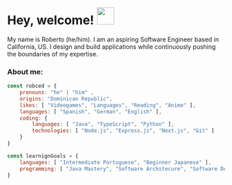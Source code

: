 # Hey, welcome! <img src="https://discords.com/_next/image?url=https%3A%2F%2Fcdn.discordapp.com%2Femojis%2F814102861927284736.gif%3Fv%3D1&w=128&q=75" width="40px">
My name is Roberto (he/him). I am an aspiring Software Engineer based in California, US. I design and build applications while continuously pushing the boundaries of my expertise.

### About me:
```javascript
const robced = {
    pronouns: "he" | "him" ,
    origins: "Dominican Republic",
    likes: [ "Videogames", "Languages", "Reading", "Anime" ],
    languages: [ "Spanish", "German", "English" ],
    coding: {
        languages: [ "Java", "TypeScript", "Python" ],
        technologies: [ "Node.js", "Express.js", "Next.js", "Git" ]
    }      
}

const learnignGoals = {
    languages: [ "Intermediate Portuguese", "Beginner Japanese" ],
    programming: [ "Java Mastery", "Software Architecure", "Software Development Life Cycle" ]
}

```

